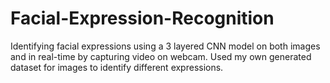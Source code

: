 # Facial-Expression-Recognition
Identifying facial expressions using a 3 layered CNN model on both images and in real-time by capturing video on webcam.
Used my own generated dataset for images to identify different expressions.
